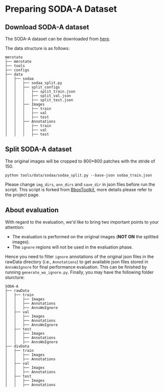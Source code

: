 # Preparing SODA-A Dataset

## Download SODA-A dataset

The SODA-A dataset can be downloaded from [here](https://shaunyuan22.github.io/SODA/).

The data structure is as follows:

```none
mmrotate
├── mmrotate
├── tools
├── configs
├── data
│   ├── sodaa
│   │   ├── sodaa_split.py
│   │   ├── split_configs
│   │   │   ├── split_train.json
│   │   │   ├── split_val.json
│   │   │   ├── split_test.json
│   │   ├── Images
│   │   │   ├── train
│   │   │   ├── val
│   │   │   ├── test
│   │   ├── Annotations
│   │   │   ├── train
│   │   │   ├── val
│   │   │   ├── test
```

## Split SODA-A dataset

The original images will be cropped to 800\*800 patches with the stride of 150.

```shell
python tools/data/sodaa/sodaa_split.py --base-json sodaa_train.json 
```

Please change `img_dirs`, `ann_dirs` and `save_dir` in json files before run the script. This script is forked from [BboxToolkit](https://github.com/jbwang1997/BboxToolkit), more details please refer to the project page.

## About evaluation

With regard to the evaluation, we'd like to bring two important points to your attention:
 - The evaluation is performed on the original images (**NOT ON** the splitted images).
 - The `ignore` regions will not be used in the evaluation phase.

Hence you need to filter `ignore` annotations of the original json files in the rawData directory (i.e., `Annotations`) to get available json files stored in `AnnsWoIgnore` for final performance evaluation. This can be finished by running `generate_wo_ignore.py`. Finally, you may have the following folder sturcture:

```none
SODA-A
├── rawData
│   ├── train
│   │   ├── Images
│   │   ├── Annotations
│   │   ├── AnnsWoIgnore
│   ├── val
│   │   ├── Images
│   │   ├── Annotations
│   │   ├── AnnsWoIgnore
│   ├── test
│   │   ├── Images
│   │   ├── Annotations
│   │   ├── AnnsWoIgnore
├── divData
│   ├── train
│   │   ├── Images
│   │   ├── Annotations
│   ├── val
│   │   ├── Images
│   │   ├── Annotations
│   ├── test
│   │   ├── Images
│   │   ├── Annotations
```
